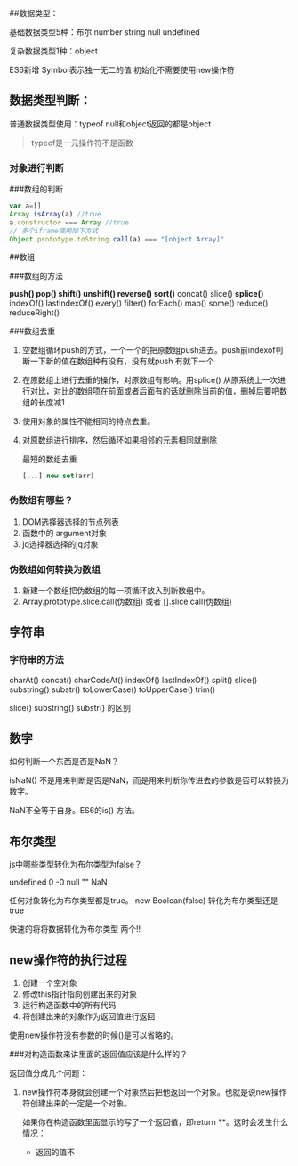 ##数据类型：

基础数据类型5种：布尔 number string null undefined

复杂数据类型1种：object

ES6新增 Symbol表示独一无二的值 初始化不需要使用new操作符

## 数据类型判断：

普通数据类型使用：typeof   null和object返回的都是object

> typeof是一元操作符不是函数

### 对象进行判断

###数组的判断

```js
var a=[]
Array.isArray(a) //true
a.constructor === Array //true
// 多个iframe使用如下方式
Object.prototype.toString.call(a) === "[object Array]"
```

##数组

###数组的方法

**push() pop() shift() unshift()  reverse() sort()** concat() slice() **splice()** indexOf() lastIndexOf() every() filter()  forEach()  map() some() reduce()  reduceRight() 

###数组去重

1. 空数组循环push的方式，一个一个的把原数组push进去。push前indexof判断一下新的值在数组种有没有，没有就push 有就下一个

2. 在原数组上进行去重的操作，对原数组有影响。用splice() 从原系统上一次进行对比，对比的数组项在前面或者后面有的话就删除当前的值，删掉后要吧数组的长度减1

3. 使用对象的属性不能相同的特点去重。

4. 对原数组进行排序，然后循环如果相邻的元素相同就删除

   最短的数组去重

   ```js
   [...] new set(arr)
   ```

### 伪数组有哪些？

1. DOM选择器选择的节点列表
2. 函数中的 argument对象
3. jq选择器选择的jq对象

### 伪数组如何转换为数组

1. 新建一个数组把伪数组的每一项循环放入到新数组中。
2. Array.prototype.slice.call(伪数组) 或者 [].slice.call(伪数组)

## 字符串

### 字符串的方法

charAt()  concat() charCodeAt()  indexOf() lastIndexOf() split() slice()  substring() substr() toLowerCase()  toUpperCase() trim() 

slice()  substring() substr() 的区别

## 数字

如何判断一个东西是否是NaN？

isNaN() 不是用来判断是否是NaN，而是用来判断你传进去的参数是否可以转换为数字。

NaN不全等于自身。ES6的is() 方法。

## 布尔类型

js中哪些类型转化为布尔类型为false？

undefined 0 -0 null "" NaN  

任何对象转化为布尔类型都是true。 new Boolean(false) 转化为布尔类型还是true

快速的将将数据转化为布尔类型 两个!!

## new操作符的执行过程

1. 创建一个空对象
2. 修改this指针指向创建出来的对象
3. 运行构造函数中的所有代码
4. 将创建出来的对象作为返回值进行返回

使用new操作符没有参数的时候()是可以省略的。

###对构造函数来讲里面的返回值应该是什么样的？

返回值分成几个问题：

1. new操作符本身就会创建一个对象然后把他返回一个对象。也就是说new操作符创建出来的一定是一个对象。

   如果你在构造函数里面显示的写了一个返回值，即return **。这时会发生什么情况：

   * 返回的值不





